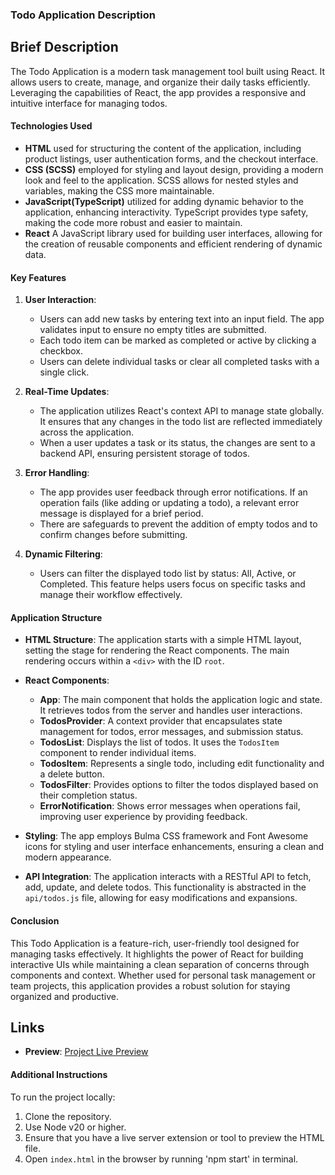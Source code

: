 ### Todo Application Description

## Brief Description
The Todo Application is a modern task management tool built using React. It allows users to create, manage, and organize their daily tasks efficiently. Leveraging the capabilities of React, the app provides a responsive and intuitive interface for managing todos.

#### Technologies Used

- **HTML** used for structuring the content of the application, including product listings, user authentication forms, and the checkout interface.
- **CSS (SCSS)** employed for styling and layout design, providing a modern look and feel to the application. SCSS allows for nested styles and variables, making the CSS more maintainable.
- **JavaScript(TypeScript)** utilized for adding dynamic behavior to the application, enhancing interactivity. TypeScript provides type safety, making the code more robust and easier to maintain.
- **React** A JavaScript library used for building user interfaces, allowing for the creation of reusable components and efficient rendering of dynamic data.

#### Key Features

1. **User Interaction**: 
   - Users can add new tasks by entering text into an input field. The app validates input to ensure no empty titles are submitted.
   - Each todo item can be marked as completed or active by clicking a checkbox.
   - Users can delete individual tasks or clear all completed tasks with a single click.

2. **Real-Time Updates**: 
   - The application utilizes React's context API to manage state globally. It ensures that any changes in the todo list are reflected immediately across the application.
   - When a user updates a task or its status, the changes are sent to a backend API, ensuring persistent storage of todos.

3. **Error Handling**: 
   - The app provides user feedback through error notifications. If an operation fails (like adding or updating a todo), a relevant error message is displayed for a brief period.
   - There are safeguards to prevent the addition of empty todos and to confirm changes before submitting.

4. **Dynamic Filtering**: 
   - Users can filter the displayed todo list by status: All, Active, or Completed. This feature helps users focus on specific tasks and manage their workflow effectively.

#### Application Structure

- **HTML Structure**: The application starts with a simple HTML layout, setting the stage for rendering the React components. The main rendering occurs within a `<div>` with the ID `root`.
  
- **React Components**:
  - **App**: The main component that holds the application logic and state. It retrieves todos from the server and handles user interactions.
  - **TodosProvider**: A context provider that encapsulates state management for todos, error messages, and submission status.
  - **TodosList**: Displays the list of todos. It uses the `TodosItem` component to render individual items.
  - **TodosItem**: Represents a single todo, including edit functionality and a delete button.
  - **TodosFilter**: Provides options to filter the todos displayed based on their completion status.
  - **ErrorNotification**: Shows error messages when operations fail, improving user experience by providing feedback.

- **Styling**: The app employs Bulma CSS framework and Font Awesome icons for styling and user interface enhancements, ensuring a clean and modern appearance.

- **API Integration**: The application interacts with a RESTful API to fetch, add, update, and delete todos. This functionality is abstracted in the `api/todos.js` file, allowing for easy modifications and expansions.

#### Conclusion

This Todo Application is a feature-rich, user-friendly tool designed for managing tasks effectively. It highlights the power of React for building interactive UIs while maintaining a clean separation of concerns through components and context. Whether used for personal task management or team projects, this application provides a robust solution for staying organized and productive.

## Links
- **Preview**: [Project Live Preview](https://yurovych.github.io/todo-app_react-ts_PF/)

#### Additional Instructions

To run the project locally:

1. Clone the repository.
2. Use Node v20 or higher.
3. Ensure that you have a live server extension or tool to preview the HTML file.
4. Open `index.html` in the browser by running 'npm start' in terminal.
